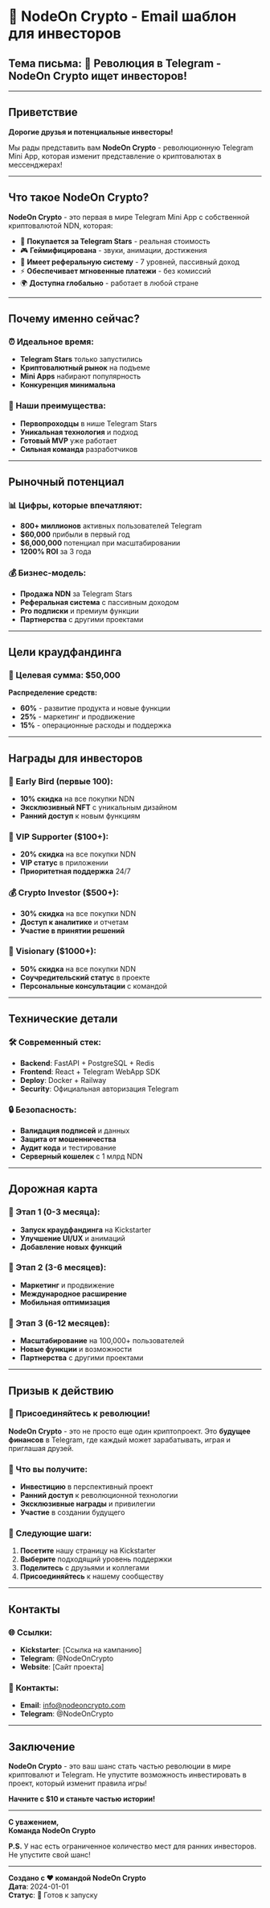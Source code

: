 # 📧 NodeOn Crypto - Email шаблон для инвесторов

## Тема письма: 🚀 Революция в Telegram - NodeOn Crypto ищет инвесторов!

---

## Приветствие

**Дорогие друзья и потенциальные инвесторы!**

Мы рады представить вам **NodeOn Crypto** - революционную Telegram Mini App, которая изменит представление о криптовалютах в мессенджерах!

---

## Что такое NodeOn Crypto?

**NodeOn Crypto** - это первая в мире Telegram Mini App с собственной криптовалютой NDN, которая:

- 💎 **Покупается за Telegram Stars** - реальная стоимость
- 🎮 **Геймифицирована** - звуки, анимации, достижения
- 👥 **Имеет реферальную систему** - 7 уровней, пассивный доход
- ⚡ **Обеспечивает мгновенные платежи** - без комиссий
- 🌍 **Доступна глобально** - работает в любой стране

---

## Почему именно сейчас?

### ⏰ Идеальное время:
- **Telegram Stars** только запустились
- **Криптовалютный рынок** на подъеме
- **Mini Apps** набирают популярность
- **Конкуренция минимальна**

### 🚀 Наши преимущества:
- **Первопроходцы** в нише Telegram Stars
- **Уникальная технология** и подход
- **Готовый MVP** уже работает
- **Сильная команда** разработчиков

---

## Рыночный потенциал

### 📊 Цифры, которые впечатляют:
- **800+ миллионов** активных пользователей Telegram
- **$60,000** прибыли в первый год
- **$6,000,000** потенциал при масштабировании
- **1200% ROI** за 3 года

### 💰 Бизнес-модель:
- **Продажа NDN** за Telegram Stars
- **Реферальная система** с пассивным доходом
- **Pro подписки** и премиум функции
- **Партнерства** с другими проектами

---

## Цели краудфандинга

### 🎯 Целевая сумма: $50,000

**Распределение средств:**
- **60%** - развитие продукта и новые функции
- **25%** - маркетинг и продвижение
- **15%** - операционные расходы и поддержка

---

## Награды для инвесторов

### 💎 Early Bird (первые 100):
- **10% скидка** на все покупки NDN
- **Эксклюзивный NFT** с уникальным дизайном
- **Ранний доступ** к новым функциям

### 🚀 VIP Supporter ($100+):
- **20% скидка** на все покупки NDN
- **VIP статус** в приложении
- **Приоритетная поддержка** 24/7

### 💰 Crypto Investor ($500+):
- **30% скидка** на все покупки NDN
- **Доступ к аналитике** и отчетам
- **Участие в принятии решений**

### 🌟 Visionary ($1000+):
- **50% скидка** на все покупки NDN
- **Соучредительский статус** в проекте
- **Персональные консультации** с командой

---

## Технические детали

### 🛠️ Современный стек:
- **Backend**: FastAPI + PostgreSQL + Redis
- **Frontend**: React + Telegram WebApp SDK
- **Deploy**: Docker + Railway
- **Security**: Официальная авторизация Telegram

### 🔒 Безопасность:
- **Валидация подписей** и данных
- **Защита от мошенничества**
- **Аудит кода** и тестирование
- **Серверный кошелек** с 1 млрд NDN

---

## Дорожная карта

### 📅 Этап 1 (0-3 месяца):
- **Запуск краудфандинга** на Kickstarter
- **Улучшение UI/UX** и анимаций
- **Добавление новых функций**

### 📅 Этап 2 (3-6 месяцев):
- **Маркетинг** и продвижение
- **Международное расширение**
- **Мобильная оптимизация**

### 📅 Этап 3 (6-12 месяцев):
- **Масштабирование** на 100,000+ пользователей
- **Новые функции** и возможности
- **Партнерства** с другими проектами

---

## Призыв к действию

### 🚀 Присоединяйтесь к революции!

**NodeOn Crypto** - это не просто еще один криптопроект. Это **будущее финансов** в Telegram, где каждый может зарабатывать, играя и приглашая друзей.

### 💎 Что вы получите:
- **Инвестицию** в перспективный проект
- **Ранний доступ** к революционной технологии
- **Эксклюзивные награды** и привилегии
- **Участие** в создании будущего

### 🎯 Следующие шаги:
1. **Посетите** нашу страницу на Kickstarter
2. **Выберите** подходящий уровень поддержки
3. **Поделитесь** с друзьями и коллегами
4. **Присоединяйтесь** к нашему сообществу

---

## Контакты

### 🌐 Ссылки:
- **Kickstarter**: [Ссылка на кампанию]
- **Telegram**: @NodeOnCrypto
- **Website**: [Сайт проекта]

### 📧 Контакты:
- **Email**: info@nodeoncrypto.com
- **Telegram**: @NodeOnCrypto

---

## Заключение

**NodeOn Crypto** - это ваш шанс стать частью революции в мире криптовалют и Telegram. Не упустите возможность инвестировать в проект, который изменит правила игры!

**Начните с $10 и станьте частью истории!**

---

**С уважением,  
Команда NodeOn Crypto**

**P.S.** У нас есть ограниченное количество мест для ранних инвесторов. Не упустите свой шанс!

---

**Создано с ❤️ командой NodeOn Crypto**  
**Дата**: 2024-01-01  
**Статус**: 🚀 Готов к запуску


